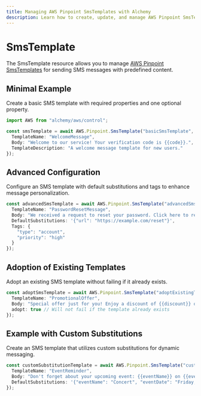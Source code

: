 ```yaml
---
title: Managing AWS Pinpoint SmsTemplates with Alchemy
description: Learn how to create, update, and manage AWS Pinpoint SmsTemplates using Alchemy Cloud Control.
---
```


# SmsTemplate

The SmsTemplate resource allows you to manage [AWS Pinpoint SmsTemplates](https://docs.aws.amazon.com/pinpoint/latest/userguide/) for sending SMS messages with predefined content.

## Minimal Example

Create a basic SMS template with required properties and one optional property.

```ts
import AWS from "alchemy/aws/control";

const smsTemplate = await AWS.Pinpoint.SmsTemplate("basicSmsTemplate", {
  TemplateName: "WelcomeMessage",
  Body: "Welcome to our service! Your verification code is {{code}}.",
  TemplateDescription: "A welcome message template for new users."
});
```

## Advanced Configuration

Configure an SMS template with default substitutions and tags to enhance message personalization.

```ts
const advancedSmsTemplate = await AWS.Pinpoint.SmsTemplate("advancedSmsTemplate", {
  TemplateName: "PasswordResetMessage",
  Body: "We received a request to reset your password. Click here to reset: {{url}}",
  DefaultSubstitutions: '{"url": "https://example.com/reset"}',
  Tags: {
    "type": "account",
    "priority": "high"
  }
});
```

## Adoption of Existing Templates

Adopt an existing SMS template without failing if it already exists.

```ts
const adoptSmsTemplate = await AWS.Pinpoint.SmsTemplate("adoptExistingTemplate", {
  TemplateName: "PromotionalOffer",
  Body: "Special offer just for you! Enjoy a discount of {{discount}} on your next purchase.",
  adopt: true // Will not fail if the template already exists
});
```

## Example with Custom Substitutions

Create an SMS template that utilizes custom substitutions for dynamic messaging.

```ts
const customSubstitutionTemplate = await AWS.Pinpoint.SmsTemplate("customSubstitutionTemplate", {
  TemplateName: "EventReminder",
  Body: "Don't forget about your upcoming event: {{eventName}} on {{eventDate}}!",
  DefaultSubstitutions: '{"eventName": "Concert", "eventDate": "Friday, 7 PM"}'
});
```